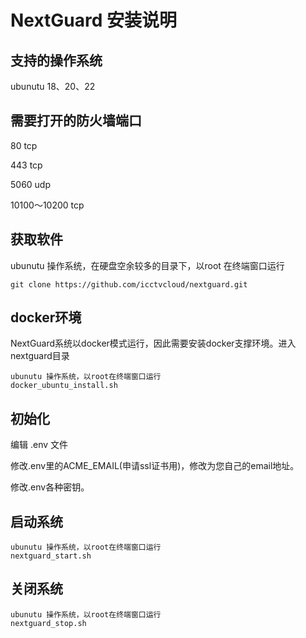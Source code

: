 # NextGuard 安装说明

## 支持的操作系统

ubunutu 18、20、22

## 需要打开的防火墙端口

80 tcp

443 tcp

5060 udp

10100～10200 tcp

## 获取软件

ubunutu 操作系统，在硬盘空余较多的目录下，以root	在终端窗口运行
 	
 	git clone https://github.com/icctvcloud/nextguard.git

## docker环境
NextGuard系统以docker模式运行，因此需要安装docker支撑环境。进入nextguard目录

	ubunutu 操作系统，以root在终端窗口运行
	docker_ubuntu_install.sh

## 初始化

编辑 .env 文件

修改.env里的ACME_EMAIL(申请ssl证书用)，修改为您自己的email地址。

修改.env各种密钥。

## 启动系统
	ubunutu 操作系统，以root在终端窗口运行
	nextguard_start.sh
	
## 关闭系统
	ubunutu 操作系统，以root在终端窗口运行
	nextguard_stop.sh

